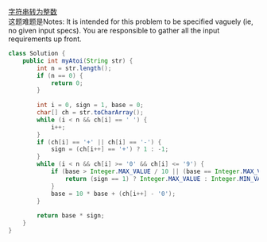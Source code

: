 [字符串转为整数](https://leetcode.com/problems/string-to-integer-atoi/description/) <br>
这题难题是Notes: It is intended for this problem to be specified vaguely (ie, no given input specs). You are responsible to gather all the input requirements up front.
```java
class Solution {
    public int myAtoi(String str) {
        int n = str.length();
        if (n == 0) {
            return 0;
        }
        
        int i = 0, sign = 1, base = 0;
        char[] ch = str.toCharArray();
        while (i < n && ch[i] == ' ') {
            i++;
        }
        if (ch[i] == '+' || ch[i] == '-') {
            sign = (ch[i++] == '+') ? 1 : -1;
        }
        while (i < n && ch[i] >= '0' && ch[i] <= '9') {
            if (base > Integer.MAX_VALUE / 10 || (base == Integer.MAX_VALUE / 10 && ch[i] - '0' > 7)) {
                return (sign == 1) ? Integer.MAX_VALUE : Integer.MIN_VALUE;
            }
            base = 10 * base + (ch[i++] - '0');
        }  
        
        return base * sign;
    }
}
```
